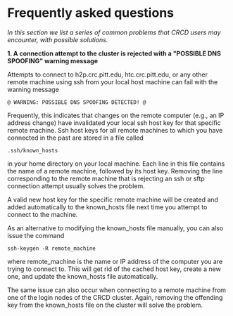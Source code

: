 # Frequently asked questions

*In this section we list a series of common problems that CRCD users may encounter, with possible solutions.*

**1. A connection attempt to the cluster is rejected with a "POSSIBLE DNS SPOOFING" warning message**

Attempts to connect to h2p.crc.pitt.edu, htc.crc.pitt.edu, or any other remote machine using ssh from your local host machine can fail with the warning message

```commandline
@ WARNING: POSSIBLE DNS SPOOFING DETECTED! @
```

Frequently, this indicates that changes on the remote computer (e.g., an IP address change) have invalidated your local ssh host key for that specific remote machine. Ssh host keys for all remote machines to which you have connected in the past are stored in a file called 

```commandline
.ssh/known_hosts
```

in your home directory on your local machine. Each line in this file contains the name of a remote machine, followed by its host key. Removing the line corresponding to the remote machine that is rejecting an ssh or sftp connection attempt usually solves the problem. 

A valid new host key for the specific remote machine will be created and added automatically to the known\_hosts file next time you attempt to connect to the machine.

As an alternative to modifying the known\_hosts file manually, you can also issue the command

```commandline
ssh-keygen -R remote_machine
```

where remote\_machine is the name or IP address of the computer you are trying to connect to. This will get rid of the cached host key, create a new one, and update the known\_hosts file automatically.

The same issue can also occur when connecting to a remote machine from one of the login nodes of the CRCD cluster. Again, removing the offending key from the known\_hosts file on the cluster will solve the problem.

